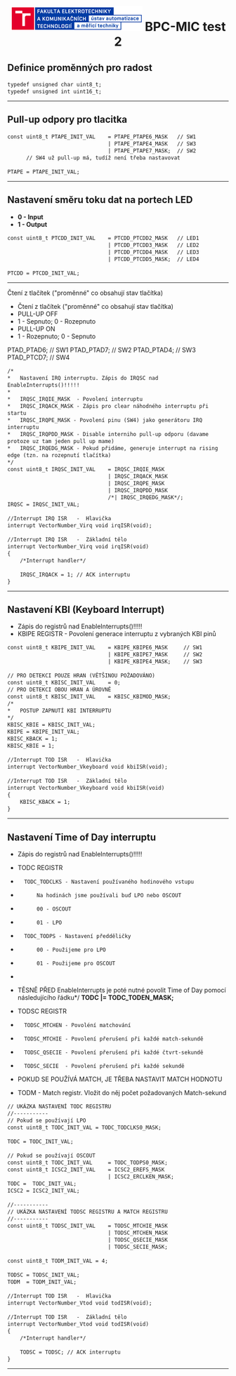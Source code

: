 <!-- @format -->
<h1 align="center">
  <img alt="logo" src="logo.png" > BPC-MIC test 2 
</h1>

## Definice proměnných pro radost
```
typedef unsigned char uint8_t;
typedef unsigned int uint16_t;
```
----------------------------------------------

## Pull-up odpory pro tlacitka
```
const uint8_t PTAPE_INIT_VAL    = PTAPE_PTAPE6_MASK   // SW1
                                | PTAPE_PTAPE4_MASK   // SW3
                                | PTAPE_PTAPE7_MASK;  // SW2
      // SW4 už pull-up má, tudíž není třeba nastavovat

PTAPE = PTAPE_INIT_VAL;
```
----------------------------------------------

## Nastavení směru toku dat na portech LED
- <b> 0 - Input
- 1 - Output</b>
```
const uint8_t PTCDD_INIT_VAL    = PTCDD_PTCDD2_MASK   // LED1
                                | PTCDD_PTCDD3_MASK   // LED2
                                | PTCDD_PTCDD4_MASK   // LED3
                                | PTCDD_PTCDD5_MASK;  // LED4
 
PTCDD = PTCDD_INIT_VAL;
```
----------------------------------------------

Čtení z tlačítek ("proměnné" co obsahují stav tlačítka)
- Čtení z tlačítek ("proměnné" co obsahují stav tlačítka)
- PULL-UP OFF
- 1 - Sepnuto; 0 - Rozepnuto
- PULL-UP ON
- 1 - Rozepnuto; 0 - Sepnuto

PTAD_PTAD6; // SW1
PTAD_PTAD7; // SW2
PTAD_PTAD4; // SW3 
PTAD_PTCD7; // SW4

```
/*
*   Nastavení IRQ interruptu. Zápis do IRQSC nad EnableInterrupts()!!!!!
*
*   IRQSC_IRQIE_MASK  - Povolení interruptu
*   IRQSC_IRQACK_MASK - Zápis pro clear náhodného interruptu při startu
*   IRQSC_IRQPE_MASK - Povolení pinu (SW4) jako generátoru IRQ interruptu
*   IRQSC_IRQPDD_MASK - Disable interniho pull-up odporu (davame protoze uz tam jeden pull up mame)
*   IRQSC_IRQEDG_MASK - Pokud přidáme, generuje interrupt na rising edge (tzn. na rozepnutí tlačítka)
*/
const uint8_t IRQSC_INIT_VAL  	= IRQSC_IRQIE_MASK
								| IRQSC_IRQACK_MASK
								| IRQSC_IRQPE_MASK
								| IRQSC_IRQPDD_MASK
                                /*| IRQSC_IRQEDG_MASK*/;
IRQSC = IRQSC_INIT_VAL;

//Interrupt IRQ ISR   -  Hlavička
interrupt VectorNumber_Virq void irqISR(void);

//Interrupt IRQ ISR   -  Základní tělo
interrupt VectorNumber_Virq void irqISR(void)
{
    /*Interrupt handler*/

    IRQSC_IRQACK = 1; // ACK interruptu
}
```
----------------------------------------------

## Nastavení KBI (Keyboard Interrupt)
- Zápis do registrů nad EnableInterrupts()!!!!!
- KBIPE REGISTR - Povolení generace interruptu z vybraných KBI pinů

```
const uint8_t KBIPE_INIT_VAL    = KBIPE_KBIPE6_MASK     // SW1
                                | KBIPE_KBIPE7_MASK     // SW2
                                | KBIPE_KBIPE4_MASK;    // SW3
                                
// PRO DETEKCI POUZE HRAN (VĚTŠINOU POŽADOVÁNO) 
const uint8_t KBISC_INIT_VAL    = 0;       
// PRO DETEKCI OBOU HRAN A ÚROVNĚ
const uint8_t KBISC_INIT_VAL    = KBISC_KBIMOD_MASK;                                
/*
*   POSTUP ZAPNUTÍ KBI INTERRUPTU
*/
KBISC_KBIE = KBISC_INIT_VAL; 
KBIPE = KBIPE_INIT_VAL;
KBISC_KBACK = 1;
KBISC_KBIE = 1;

//Interrupt TOD ISR   -  Hlavička
interrupt VectorNumber_Vkeyboard void kbiISR(void);

//Interrupt TOD ISR   -  Základní tělo
interrupt VectorNumber_Vkeyboard void kbiISR(void)
{
	KBISC_KBACK = 1;
}
```
----------------------------------------------

## Nastavení Time of Day interruptu
- Zápis do registrů nad EnableInterrupts()!!!!!

-   TODC REGISTR
-       TODC_TODCLKS - Nastavení používaného hodinového vstupu
-           Na hodinách jsme používali buď LPO nebo OSCOUT
-           00 - OSCOUT            
-           01 - LPO
-       TODC_TODPS - Nastavení předděličky
-           00 - Použijeme pro LPO
-           01 - Použijeme pro OSCOUT
-
-   TĚSNĚ PŘED EnableInterrupts je poté nutné povolit Time of Day pomocí následujícího řádku*/ <b>TODC  |= TODC_TODEN_MASK; </b>

-   TODSC REGISTR
-       TODSC_MTCHEN - Povoléní matchování
-       TODSC_MTCHIE - Povolení přerušení při každé match-sekundě
-       TODSC_QSECIE - Povolení přerušení při každé čtvrt-sekundě
-       TODSC_SECIE  - Povolení přerušení při každé sekundě
-   POKUD SE POUŽÍVÁ MATCH, JE TŘEBA NASTAVIT MATCH HODNOTU
-   TODM - Match registr. Vložit do něj počet požadovaných Match-sekund

```
// UKÁZKA NASTAVENÍ TODC REGISTRU
//-----------
// Pokud se používají LPO 
const uint8_t TODC_INIT_VAL = TODC_TODCLKS0_MASK; 

TODC = TODC_INIT_VAL;

// Pokud se používají OSCOUT
const uint8_t TODC_INIT_VAL     = TODC_TODPS0_MASK;
const uint8_t ICSC2_INIT_VAL    = ICSC2_EREFS_MASK
			                    | ICSC2_ERCLKEN_MASK;
TODC =  TODC_INIT_VAL;
ICSC2 = ICSC2_INIT_VAL;

//-----------
// UKÁZKA NASTAVENÍ TODSC REGISTRU A MATCH REGISTRU
//-----------
const uint8_t TODSC_INIT_VAL    = TODSC_MTCHIE_MASK
                                | TODSC_MTCHEN_MASK
                                | TODSC_QSECIE_MASK
                                | TODSC_SECIE_MASK;

const uint8_t TODM_INIT_VAL = 4;

TODSC = TODSC_INIT_VAL;
TODM  = TODM_INIT_VAL;

//Interrupt TOD ISR   -  Hlavička
interrupt VectorNumber_Vtod void todISR(void);

//Interrupt TOD ISR   -  Základní tělo
interrupt VectorNumber_Vtod void todISR(void)
{
    /*Interrupt handler*/

    TODSC = TODSC; // ACK interruptu
}
```
----------------------------------------------


